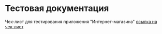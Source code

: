 # Тестовая документация

Чек-лист для тестирования приложения "Интернет-магазина" [ссылка на чек-лист](https://docs.google.com/spreadsheets/d/1_9L8ewKMnkpiDdrUX41xExTe7aDT8L19M-OSotqtr2E/edit?usp=sharing)
